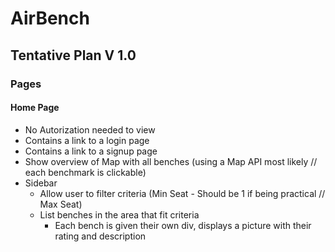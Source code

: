 # AirBench

## Tentative Plan V 1.0

### Pages
#### Home Page
  - No Autorization needed to view
  - Contains a link to a login page
  - Contains a link to a signup page
  - Show overview of Map with all benches (using a Map API most likely // each benchmark is clickable)
  - Sidebar
    - Allow user to filter criteria (Min Seat - Should be 1 if being practical // Max Seat)
    - List benches in the area that fit criteria
      - Each bench is given their own div, displays a picture with their rating and description
      
    

